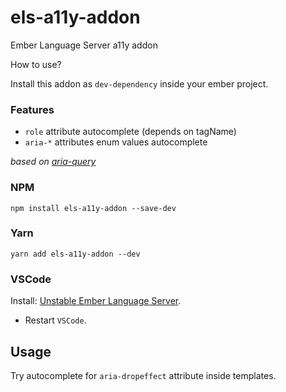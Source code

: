 # els-a11y-addon
Ember Language Server a11y addon

How to use?

Install this addon as `dev-dependency` inside your ember project.


### Features

* `role` attribute autocomplete (depends on tagName)
* `aria-*` attributes enum values autocomplete

_based on [aria-query](https://github.com/A11yance/aria-query)_

### NPM
`npm install els-a11y-addon --save-dev`

### Yarn
`yarn add els-a11y-addon --dev`

### VSCode

Install: [Unstable Ember Language Server](https://marketplace.visualstudio.com/items?itemName=lifeart.vscode-ember-unstable).

* Restart `VSCode`.

## Usage 
Try autocomplete for `aria-dropeffect` attribute inside templates.
